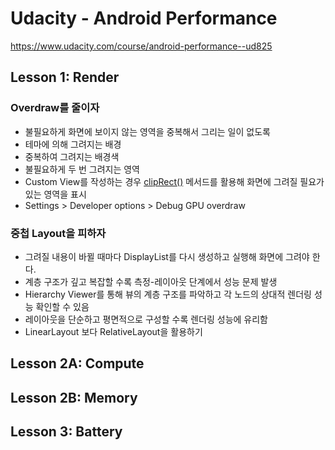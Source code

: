 # Udacity - Android Performance

https://www.udacity.com/course/android-performance--ud825

## Lesson 1: Render

### Overdraw를 줄이자
- 불필요하게 화면에 보이지 않는 영역을 중복해서 그리는 일이 없도록
- 테마에 의해 그려지는 배경
- 중복하여 그려지는 배경색
- 불필요하게 두 번 그려지는 영역
- Custom View를 작성하는 경우 [clipRect()](https://goo.gl/eSebwI) 메서드를 활용해 화면에 그려질 필요가 있는 영역을 표시
- Settings > Developer options > Debug GPU overdraw

### 중첩 Layout을 피하자

- 그려질 내용이 바뀔 때마다 DisplayList를 다시 생성하고 실행해 화면에 그려야 한다.
- 계층 구조가 깊고 복잡할 수록 측정-레이아웃 단계에서 성능 문제 발생
- Hierarchy Viewer를 통해 뷰의 계층 구조를 파악하고 각 노드의 상대적 렌더링 성능 확인할 수 있음
- 레이아웃을 단순하고 평면적으로 구성할 수록 렌더링 성능에 유리함
- LinearLayout 보다 RelativeLayout을 활용하기

## Lesson 2A: Compute

## Lesson 2B: Memory

## Lesson 3: Battery
